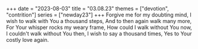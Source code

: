 +++
date = "2023-08-03"
title = "03.08.23"
themes = ["devotion", "contrition"]
series = ["newday23"]
+++
Forgive me for my doubting mind,
I wish to walk with You a thousand steps,
And to then again walk many more,
For Your whisper rocks my weary frame,
How could I walk without You now,
I couldn't walk without You then,
I wish to say a thousand times,
Yes to Your costly love again.
